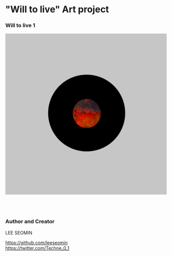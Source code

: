 # "Will to live" Art project




### Will to live 1

<img src="https://github.com/leeseomin/BTTG/blob/main/ART/15h.png" width="2000">    

  <br/>  <br/> 
  














 ### Author and Creator
 
 LEE SEOMIN
 
 https://github.com/leeseomin 
  <br/> 
 https://twitter.com/Techne_0_1
 
 
 
 
